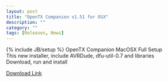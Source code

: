 ```yaml
---
layout: post
title: "OpenTX Companion v1.51 for OSX"
description: ""
category: ""
tags: [Releases, News]
---
```

{% include JB/setup %}
OpenTX Companion MacOSX Full Setup  
This new installer, include AVRDude, dfu-util-0.7 and libraries  
Download, run and install  

[Download Link](https://companion9x.googlecode.com/files/companion9x_1.51_Mac_Full_Setup.dmg)
